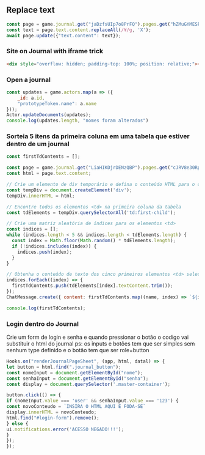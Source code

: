 ## Replace text

```js
const page = game.journal.get("jaDzfsUIp7o8PrFQ").pages.get("hZMuGYMESkuvjEsY");
const text = page.text.content.replaceAll(/¥/g, 'X');
await page.update({"text.content": text});
```




### Site on Journal with iframe trick

```html
<div style="overflow: hidden; padding-top: 100%; position: relative;"><iframe style="border: 0; height: 100%; left: 0; position: absolute; top: 0; width: 100%;" src="https://crobi.github.io/dnd5e-quickref/preview/quickref.html" width="100%" height="100%" allowfullscreen="true;"></iframe></div>
```


### Open a journal 
```js 
const updates = game.actors.map(a => ({
    _id: a.id,
    "prototypeToken.name": a.name
}));
Actor.updateDocuments(updates);
console.log(updates.length, "nomes foram alterados")
```


### Sorteia 5 itens da primeira coluna em uma tabela que estiver dentro de um journal

```js
const firstTdContents = [];

const page = game.journal.get("LiaHIKDjrDENzQBP").pages.get("cJRV8e30RpXpHjEi");
const html = page.text.content;

// Crie um elemento de div temporário e defina o conteúdo HTML para o conteúdo de texto da página
const tempDiv = document.createElement('div');
tempDiv.innerHTML = html;

// Encontre todos os elementos <td> na primeira coluna da tabela
const tdElements = tempDiv.querySelectorAll('td:first-child');

// Crie uma matriz aleatória de índices para os elementos <td>
const indices = [];
while (indices.length < 5 && indices.length < tdElements.length) {
  const index = Math.floor(Math.random() * tdElements.length);
  if (!indices.includes(index)) {
    indices.push(index);
  }
}

// Obtenha o conteúdo de texto dos cinco primeiros elementos <td> selecionados aleatoriamente
indices.forEach((index) => {
  firstTdContents.push(tdElements[index].textContent.trim());
});
ChatMessage.create({ content: firstTdContents.map((name, index) => `${index + 1}. ${name}`).join("<br>") });

console.log(firstTdContents);
```

### Login dentro do Journal

Crie um form  de login e senha e quando pressionar o botão o codigo vai substituir o html do journal 
ps: os inputs e botões tem que ser simples sem nenhum type definido e o botão tem que ser role=button
```js
Hooks.on("renderJournalPageSheet", (app, html, datal) => {
let button = html.find(".journal_button");
const nomeInput = document.getElementById("nome");
const senhaInput = document.getElementById("senha");
const display = document.querySelector('.master-container');

button.click(() => {
if (nomeInput.value === 'user' && senhaInput.value === '123') {
const novoConteudo = `INSIRA O HTML AQUI E FODA-SE`
display.innerHTML = novoConteudo;
html.find("#login-form").remove();
} else {
ui.notifications.error('ACESSO NEGADO!!!');
}
});
});
```
